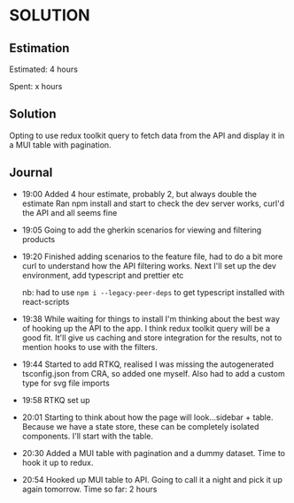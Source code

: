 # SOLUTION

## Estimation

Estimated: 4 hours

Spent: x hours

## Solution

Opting to use redux toolkit query to fetch data from the API and display it in a MUI table with pagination.

## Journal

- 19:00
  Added 4 hour estimate, probably 2, but always double the estimate
  Ran npm install and start to check the dev server works, curl'd the API and all seems fine

- 19:05
  Going to add the gherkin scenarios for viewing and filtering products

- 19:20
  Finished adding scenarios to the feature file, had to do a bit more curl to understand how the API filtering works.
  Next I'll set up the dev environment, add typescript and prettier etc

  nb: had to use `npm i --legacy-peer-deps` to get typescript installed with react-scripts

- 19:38
  While waiting for things to install I'm thinking about the best way of hooking up the API to the app. I think redux toolkit query will be a good fit. It'll give us caching and store integration for the results, not to mention hooks to use with the filters.

- 19:44
  Started to add RTKQ, realised I was missing the autogenerated tsconfig.json from CRA, so added one myself. Also had to add a custom type for svg file imports

- 19:58
  RTKQ set up

- 20:01
  Starting to think about how the page will look...sidebar + table. Because we have a state store, these can be completely isolated components. I'll start with the table.

- 20:30
  Added a MUI table with pagination and a dummy dataset. Time to hook it up to redux.

- 20:54
  Hooked up MUI table to API. Going to call it a night and pick it up again tomorrow.
  Time so far: 2 hours
